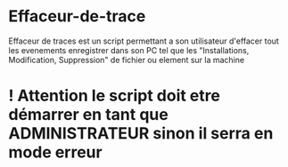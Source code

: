 # Effaceur-de-trace

Effaceur de traces est un script permettant a son utilisateur d'effacer tout les evenements
enregistrer dans son PC tel que les "Installations, Modification, Suppression" de fichier 
ou element sur la machine

# ! Attention le script doit etre démarrer en tant que ADMINISTRATEUR sinon il serra en mode erreur
